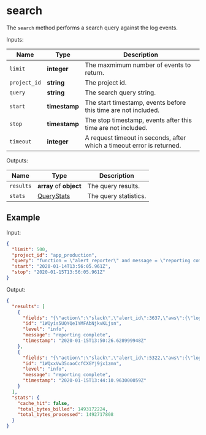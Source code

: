 # search

The `search` method performs a search query against the log events.

  Inputs:

__Name__ | __Type__ | __Description__
--- | --- | --- | 
`limit` | __integer__ | The maxmimum number of events to return.
`project_id` | __string__ | The project id.
`query` | __string__ | The search query string.
`start` | __timestamp__ | The start timestamp, events before this time are not included.
`stop` | __timestamp__ | The stop timestamp, events after this time are not included.
`timeout` | __integer__ | A request timeout in seconds, after which a timeout error is returned.

  Outputs:

__Name__ | __Type__ | __Description__
--- | --- | --- | 
`results` | __array__ of __object__ | The query results.
`stats` | [QueryStats](../types/QueryStats.md) | The query statistics.

## Example

Input:

```json
{
  "limit": 500,
  "project_id": "app_production",
  "query": "function = \"alert_reporter\" and message = \"reporting complete\"",
  "start": "2020-01-14T13:56:05.961Z",
  "stop": "2020-01-15T13:56:05.961Z"
}
```

Output:

```json
{
  "results": [
    {
      "fields": "{\"action\":\"slack\",\"alert_id\":3637,\"aws\":{\"log\":{\"group\":\"/aws/lambda/vitals_alert_reporter\",\"stream\":\"2020/01/15/[61]6865a073c8864f1f820ba002c0cea12e\"},\"region\":\"us-west-2\"},\"check_id\":17142,\"function\":\"alert_reporter\",\"triggered\":true,\"value\":1,\"version\":\"61\"}",
      "id": "1WQyis5UQYQeIYMFAbNjkvKLjsn",
      "level": "info",
      "message": "reporting complete",
      "timestamp": "2020-01-15T13:50:26.628999948Z"
    },
    {
      "fields": "{\"action\":\"slack\",\"alert_id\":5322,\"aws\":{\"log\":{\"group\":\"/aws/lambda/vitals_alert_reporter\",\"stream\":\"2020/01/15/[61]6865a073c8864f1f820ba002c0cea12e\"},\"region\":\"us-west-2\"},\"check_id\":21055,\"function\":\"alert_reporter\",\"triggered\":true,\"value\":5,\"version\":\"61\"}",
      "id": "1WQxxVw35oaoCcfCXGYj9jx1zmn",
      "level": "info",
      "message": "reporting complete",
      "timestamp": "2020-01-15T13:44:10.963000059Z"
    }
  ],
  "stats": {
    "cache_hit": false,
    "total_bytes_billed": 1493172224,
    "total_bytes_processed": 1492717808
  }
}
```


